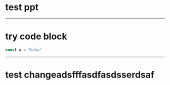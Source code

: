 # test ppt

---

# try code block 

```js
const a = "haha"
```

---

# test changeadsfffasdfasdsserdsaf